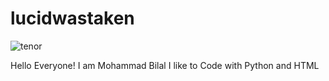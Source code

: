 # lucidwastaken

![tenor](https://user-images.githubusercontent.com/79790077/127743591-61462169-be7e-4c14-991c-c8af75deccf9.gif)

Hello Everyone! I am Mohammad Bilal
I like to Code with Python and HTML
